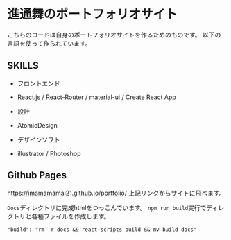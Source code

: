 # 進通舞のポートフォリオサイト

こちらのコードは自身のポートフォリオサイトを作るためのものです。
以下の言語を使って作られています。

## SKILLS
- フロントエンド
 - React.js /  React-Router / material-ui / Create React App

- 設計
 - AtomicDesign

- デザインソフト
 - illustrator / Photoshop

## Github Pages
https://imamamamai21.github.io/portfolio/
上記リンクからサイトに飛べます。

`Docs`ディレクトリに完成htmlをつっこんでいます。
`npm run build`実行でディレクトリと各種ファイルを作成します。

```
"build": "rm -r docs && react-scripts build && mv build docs"
```
